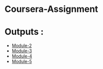 # Coursera-Assignment

# Outputs :

* [Module-2](https://isudhanshu07.github.io/Coursera_Web_Developement_Assignment/Module-2/)
* [Module-3](https://isudhanshu07.github.io/Coursera_Web_Developement_Assignment/Module-3/)
* [Module-4](https://isudhanshu07.github.io/Coursera_Web_Developement_Assignment/Module-4/)
* [Module-5](https://isudhanshu07.github.io/Coursera_Web_Developement_Assignment/Module-5/)